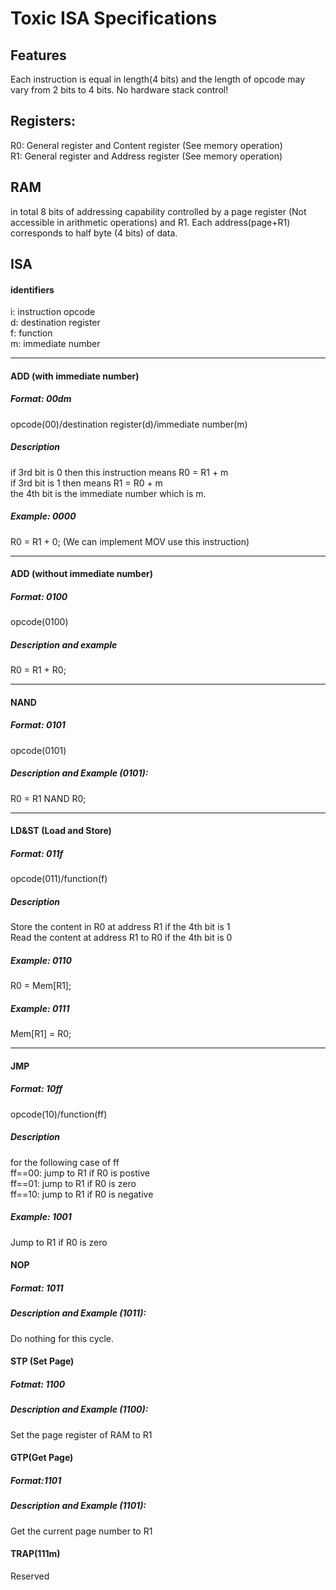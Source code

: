 # Toxic ISA Specifications 
## Features
Each instruction is equal in length(4 bits) and the length of opcode may vary from 2 bits to 4 bits. No hardware stack control!
## Registers:
R0: General register and Content register (See memory operation) <br>
R1: General register and Address register (See memory operation)
## RAM
in total 8 bits of addressing capability controlled by a page register (Not accessible in arithmetic operations) and R1. Each address(page+R1) corresponds to half byte (4 bits) of data.
## ISA
#### identifiers
i: instruction opcode <br>
d: destination register <br>
f: function <br>
m: immediate number
***
#### ADD (with immediate number)
##### Format: 00dm
opcode(00)/destination register(d)/immediate number(m)
##### Description 
if 3rd bit is 0 then this instruction means R0 = R1 + m <br>
if 3rd bit is 1 then means R1 = R0 + m <br>
the 4th bit is the immediate number which is m.
##### Example: 0000
R0 = R1 + 0; (We can implement MOV use this instruction)
***
#### ADD (without immediate number)
##### Format: 0100
opcode(0100)
##### Description and example
R0 = R1 + R0;
***
#### NAND
##### Format: 0101
opcode(0101)
##### Description and Example (0101):
R0 = R1 NAND R0;
***
#### LD&ST (Load and Store)
##### Format: 011f
opcode(011)/function(f)
##### Description
Store the content in R0 at address R1 if the 4th bit is 1 <br>
Read the content at address R1 to R0 if the 4th bit is 0
##### Example: 0110
R0 = Mem[R1];
##### Example: 0111
Mem[R1] = R0;
***
#### JMP
##### Format: 10ff
opcode(10)/function(ff)
##### Description
for the following case of ff <br>
ff==00: jump to R1 if R0 is postive <br>
ff==01: jump to R1 if R0 is zero <br>
ff==10: jump to R1 if R0 is negative <br>
##### Example: 1001
Jump to R1 if R0 is zero
#### NOP
##### Format: 1011
##### Description and Example (1011):
Do nothing for this cycle.
#### STP (Set Page)
##### Fotmat: 1100
##### Description and Example (1100):
Set the page register of RAM to R1
#### GTP(Get Page)
##### Format:1101
##### Description and Example (1101):
Get the current page number to R1
#### TRAP(111m)
Reserved
